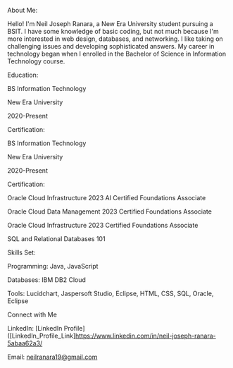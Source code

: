 About Me:

Hello! I'm Neil Joseph Ranara, a New Era University student pursuing a BSIT. I have some knowledge of basic coding, but not much because I'm more interested in web design, databases, and networking. I like taking on challenging issues and developing sophisticated answers. My career in technology began when I enrolled in the Bachelor of Science in Information Technology course.



Education:

BS Information Technology

New Era University

2020-Present



Certification:

BS Information Technology

New Era University

2020-Present



Certification:

Oracle Cloud Infrastructure 2023 AI Certified Foundations Associate

Oracle Cloud Data Management 2023 Certified Foundations Associate

Oracle Cloud Infrastructure 2023 Certified Foundations Associate

SQL and Relational Databases 101


Skills Set:

Programming: Java, JavaScript

Databases: IBM DB2 Cloud

Tools: Lucidchart, Jaspersoft Studio, Eclipse, HTML, CSS, SQL, Oracle, Eclipse



Connect with Me

LinkedIn: [LinkedIn Profile]([LinkedIn_Profile_Link]https://www.linkedin.com/in/neil-joseph-ranara-5abaa62a3/

Email: neilranara19@gmail.com



















